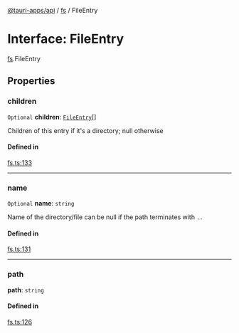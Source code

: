 [@tauri-apps/api](../README.md) / [fs](../modules/fs.md) / FileEntry

# Interface: FileEntry

[fs](../modules/fs.md).FileEntry

## Properties

### children

 `Optional` **children**: [`FileEntry`](fs.FileEntry.md)[]

Children of this entry if it's a directory; null otherwise

#### Defined in

[fs.ts:133](https://github.com/tauri-apps/tauri/blob/47666c4/tooling/api/src/fs.ts#L133)

___

### name

 `Optional` **name**: `string`

Name of the directory/file
can be null if the path terminates with `..`

#### Defined in

[fs.ts:131](https://github.com/tauri-apps/tauri/blob/47666c4/tooling/api/src/fs.ts#L131)

___

### path

 **path**: `string`

#### Defined in

[fs.ts:126](https://github.com/tauri-apps/tauri/blob/47666c4/tooling/api/src/fs.ts#L126)
